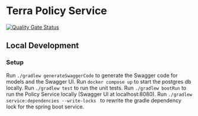 # Terra Policy Service

[![Quality Gate Status](https://sonarcloud.io/api/project_badges/measure?project=terra-policy-service&metric=alert_status)](https://sonarcloud.io/summary/new_code?id=terra-policy-service)

## Local Development

### Setup
Run `./gradlew generateSwaggerCode` to generate the Swagger code for models and the Swagger UI.
Run `docker compose up` to start the postgres db locally.
Run `./gradlew test` to run the unit tests.
Run `./gradlew bootRun` to run the Policy Service locally (Swagger UI at localhost:8080).
Run `./gradlew service:dependencies --write-locks ` to rewrite the gradle dependency lock for the spring boot service.